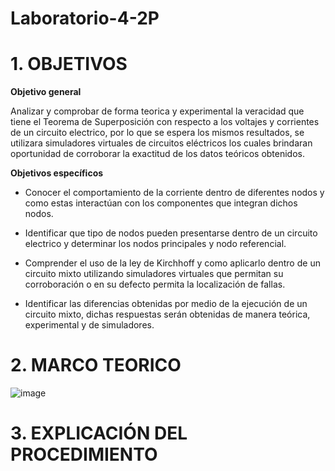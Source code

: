 # Laboratorio-4-2P
# 1. OBJETIVOS 

**Objetivo general**

Analizar y comprobar de forma teorica y experimental la veracidad que tiene el Teorema de Superposición con respecto a los voltajes y corrientes de un circuito electrico, por lo que se espera los mismos resultados, se utilizara simuladores virtuales de circuitos eléctricos los cuales brindaran oportunidad de corroborar la exactitud de los datos teóricos obtenidos.

**Objetivos específicos**

* Conocer el comportamiento de la corriente dentro de diferentes nodos y como estas interactúan con los componentes que integran dichos nodos.

* Identificar que tipo de nodos pueden presentarse dentro de un circuito electrico y determinar los nodos principales y nodo referencial.

* Comprender el uso de la ley de Kirchhoff y como aplicarlo dentro de un circuito mixto utilizando simuladores virtuales que permitan su corroboración o en su defecto permita la localización de fallas.

* Identificar las diferencias obtenidas por medio de la ejecución de un circuito mixto, dichas respuestas serán obtenidas de manera teórica, experimental y de simuladores.

# 2. MARCO TEORICO 

![image](https://user-images.githubusercontent.com/105617383/176051739-14a85931-ddf4-440b-9f56-964e2ba2942d.png)

# 3. EXPLICACIÓN DEL PROCEDIMIENTO
